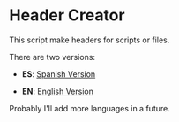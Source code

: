 # Header Creator

This script make headers for scripts or files.

There are two versions:

* **ES**: [Spanish Version](https://github.com/joanmateo71/headercreator/blob/main/HeaderCreator_ES.sh)

* **EN**: [English Version](https://github.com/joanmateo71/headercreator/blob/main/HeaderCreator_EN.sh)

Probably I'll add more languages in a future.
